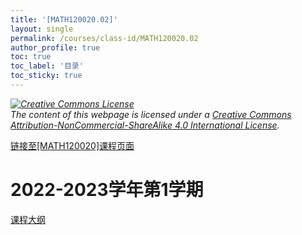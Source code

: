 ```yaml
---
title: '[MATH120020.02]'
layout: single
permalink: /courses/class-id/MATH120020.02
author_profile: true
toc: true
toc_label: '目录'
toc_sticky: true
---
```


<div class='notice--warning'>
<p><i><a rel='license' href='http://creativecommons.org/licenses/by-nc-sa/4.0/'><img alt='Creative Commons License' style='border-width:0' src='https://i.creativecommons.org/l/by-nc-sa/4.0/88x31.png' /></a><br /> The content of this webpage is licensed under a <a rel='license' href='http://creativecommons.org/licenses/by-nc-sa/4.0/'>Creative Commons Attribution-NonCommercial-ShareAlike 4.0 International License</a>.</i></p>
</div>

<a href='https://fdu-math.github.io/courses/MATH120020'>链接至[MATH120020]课程页面<a>

# 2022-2023学年第1学期

<a href='https://fdu-math.github.io/assets/docs/courses/MATH120020.02-2022-2023-1 (Encrypted).pdf'>课程大纲</a>
